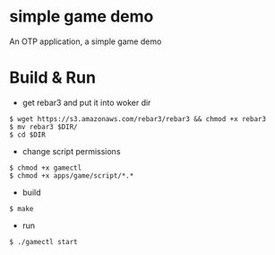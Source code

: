# simple game demo
An OTP application, a simple game demo

# Build & Run
* get rebar3 and put it into woker dir
```shell
$ wget https://s3.amazonaws.com/rebar3/rebar3 && chmod +x rebar3
$ mv rebar3 $DIR/
$ cd $DIR
```

* change script permissions
```shell
$ chmod +x gamectl
$ chmod +x apps/game/script/*.*
```
* build
```shell
$ make
```
* run
```
$ ./gamectl start
```
